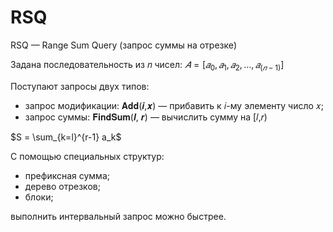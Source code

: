 # RSQ

RSQ — Range Sum Query (запрос суммы на отрезке)

Задана последовательность из 𝑛 чисел:
$𝐴=[𝑎_0,𝑎_1,𝑎_2,…,𝑎_(𝑛−1)]$

Поступают запросы двух типов:
- запрос модификации: 𝐀𝐝𝐝(𝒊,𝒙) — прибавить к 𝑖-му элементу число 𝑥;
- запрос суммы: 𝐅𝐢𝐧𝐝𝐒𝐮𝐦(𝒍, 𝒓) — вычислить сумму на [𝑙,𝑟)

$S = \sum_{k=l}^{r-1} a_k$

C помощью специальных структур:
- префиксная сумма;
- дерево отрезков;
- блоки;

выполнить интервальный запрос можно быстрее.
